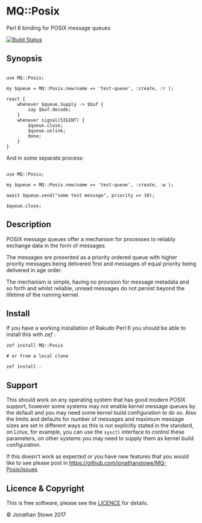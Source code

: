 # MQ::Posix

Perl 6 binding for POSIX message queues

[![Build Status](https://travis-ci.org/jonathanstowe/MQ-Posix.svg?branch=master)](https://travis-ci.org/jonathanstowe/MQ-Posix)

## Synopsis

```perl6

use MQ::Posix;

my $queue = MQ::Posix.new(name => 'test-queue', :create, :r );

react {
    whenever $queue.Supply -> $buf {
        say $buf.decode;
    }
    whenever signal(SIGINT) {
        $queue.close;
        $queue.unlink;
        done;
    }
}
```

And in some separate process:

```perl6

use MQ::Posix;

my $queue = MQ::Posix.new(name => 'test-queue', :create, :w );

await $queue.send("some test message", priority => 10);

$queue.close;

```

## Description

POSIX message queues offer a mechanism for processes to reliably exchange
data in the form of messages

The messages are presented as a priority ordered queue with higher priority
messages being delivered first and messages of equal priority being delivered
in age order.

The mechanism is simple, having no provision for message metadata and so forth
and whilst reliable, unread messages do not persist beyond the lifetime of the
running kernel.

## Install

If you have a working installation of Rakudo Perl 6 you should be able to
install this with *zef* :

    zef install MQ::Posix

    # or from a local clone

    zef install .

## Support

This should work on any operating system that has good modern POSIX
support, however some systems may not enable kernel message queues by
the default and you may need some kernel build configuration to do so.
Also the limits and defaults for number of messages and maximum message
sizes are set in different ways as this is not explicitly stated in the
standard, on Linux, for example, you can use the ```sysctl``` interface
to control these parameters, on other systems you may need to supply
them as kernel build configuration.

If this doesn't work as expected or you have new
features that you would like to see please post in
https://github.com/jonathanstowe/MQ-Posix/issues

## Licence & Copyright

This is free software, please see the [LICENCE](LICENCE) for details.

© Jonathan Stowe 2017

